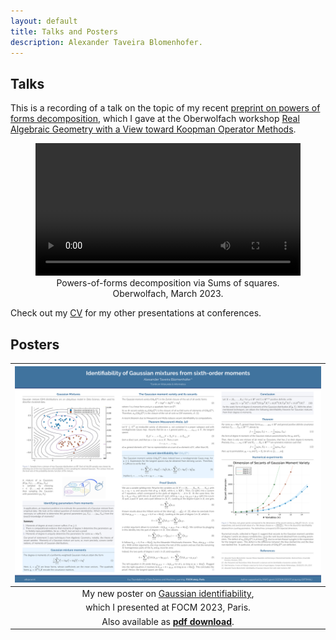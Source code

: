 ```yaml
---
layout: default
title: Talks and Posters
description: Alexander Taveira Blomenhofer. 
---
```


## Talks

This is a recording of a talk on the topic of my recent [preprint on powers of forms decomposition](https://arxiv.org/abs/2305.06860), which I gave at the Oberwolfach workshop [Real Algebraic Geometry with a View toward Koopman Operator Methods](https://www.mfo.de/occasion/2311/www_view).  


 <!-- These are recordings of talks, which I gave at recent conferences.  -->

<figure> 
          <center>
          <video width="100%" height="auto" controls> <source src="/assets/videos/23-03-oberwolfach.mp4" type="video/mp4"> </video>
          <figcaption>
            Powers-of-forms decomposition via Sums of squares.  <br>
            Oberwolfach, March 2023.  
          </figcaption>
          </center>
</figure>

Check out my [CV](/cv/) for my other presentations at conferences. 

## Posters


| ![Poster](assets/img/gaussian-deg6ident-poster.png) |
|:--:|
| My new poster on [Gaussian identifiability](https://arxiv.org/abs/2307.03850), |
| which I presented at FOCM 2023, Paris.  |
| Also available as [**pdf download**](/assets/pdf/gaussian-deg6ident-poster.pdf). |

<!-- |  | 
|:--:|
| Powers-of-forms decomposition via Sums of squares |
| Oberwolfach, March 2023. |   -->

<!-- | <video width="50%" height="auto" controls> <source src="assets/videos/23-03-oberwolfach.mp4" type="video/mp4"> </video> | <video width="50%" height="auto" controls> <source src="assets/videos/23-03-oberwolfach.mp4" type="video/mp4"> </video>|
|:--:|:--:| 
| Powers-of-forms decomposition via Sums of squares | ... |
| Oberwolfach, March 2023. |  SIAM | -->
